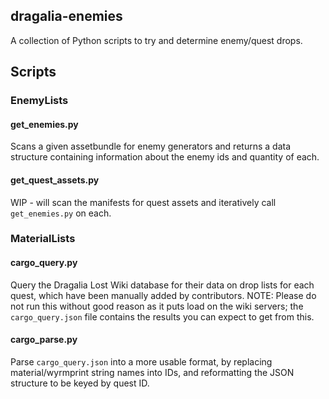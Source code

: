 ## dragalia-enemies

A collection of Python scripts to try and determine enemy/quest drops.

## Scripts

### EnemyLists

#### get_enemies.py

Scans a given assetbundle for enemy generators and returns a data structure containing information about the enemy ids and quantity of each.

#### get_quest_assets.py

WIP - will scan the manifests for quest assets and iteratively call `get_enemies.py` on each.

### MaterialLists

#### cargo_query.py

Query the Dragalia Lost Wiki database for their data on drop lists for each quest, which have been manually added by contributors. NOTE: Please do not run this without good reason as it puts load on the wiki servers; the `cargo_query.json` file contains the results you can expect to get from this.

#### cargo_parse.py

Parse `cargo_query.json` into a more usable format, by replacing material/wyrmprint string names into IDs, and reformatting the JSON structure to be keyed by quest ID.